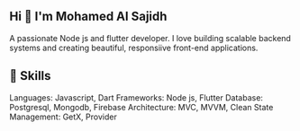 ## Hi 👋 I'm Mohamed Al Sajidh
A passionate Node js and flutter developer. I love building scalable backend systems and creating beautiful, responsiive front-end applications.

## 🌟 Skills
Languages: Javascript, Dart
Frameworks: Node js, Flutter
Database: Postgresql, Mongodb, Firebase
Architecture: MVC, MVVM, Clean
State Management: GetX, Provider

<!--
**mohamed-sajidh/mohamed-sajidh** is a ✨ _special_ ✨ repository because its `README.md` (this file) appears on your GitHub profile.

Here are some ideas to get you started:

- 🔭 I’m currently working on ...
- 🌱 I’m currently learning ...
- 👯 I’m looking to collaborate on ...
- 🤔 I’m looking for help with ...
- 💬 Ask me about ...
- 📫 How to reach me: ...
- 😄 Pronouns: ...
- ⚡ Fun fact: ...
-->
